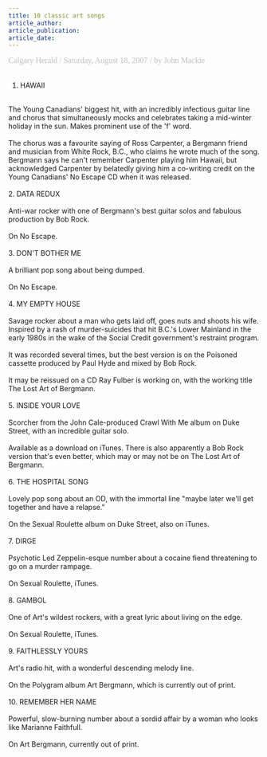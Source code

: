 ```yaml
---
title: 10 classic art songs
article_author: 
article_publication: 
article_date: 
---
```

<span class="Apple-style-span"><span style="font-size: medium" class="Apple-style-span"><span style="font-family: 'book antiqua',palatino" class="Apple-style-span"><span style="color: #c0c0c0" class="Apple-style-span">Calgary Herald / Saturday, August 18, 2007 / by John Mackie<br />
<br />
1. HAWAII<br />
<br />
The Young Canadians' biggest hit, with an incredibly infectious guitar line and chorus that simultaneously mocks and celebrates taking a mid-winter holiday in the sun. Makes prominent use of the 'f' word.<br />
<br />
The chorus was a favourite saying of Ross Carpenter, a Bergmann friend and musician from White Rock, B.C., who claims he wrote much of the song. Bergmann says he can't remember Carpenter playing him Hawaii, but acknowledged Carpenter by belatedly giving him a co-writing credit on the Young Canadians' No Escape CD when it was released.<br />
<br />
2. DATA REDUX<br />
<br />
Anti-war rocker with one of Bergmann's best guitar solos and fabulous production by Bob Rock.<br />
<br />
On No Escape.<br />
<br />
3. DON'T BOTHER ME<br />
<br />
A brilliant pop song about being dumped.<br />
<br />
On No Escape.<br />
<br />
4. MY EMPTY HOUSE<br />
<br />
Savage rocker about a man who gets laid off, goes nuts and shoots his wife. Inspired by a rash of murder-suicides that hit B.C.'s Lower Mainland in the early 1980s in the wake of the Social Credit government's restraint program.<br />
<br />
It was recorded several times, but the best version is on the Poisoned cassette produced by Paul Hyde and mixed by Bob Rock.<br />
<br />
It may be reissued on a CD Ray Fulber is working on, with the working title The Lost Art of Bergmann.<br />
<br />
5. INSIDE YOUR LOVE<br />
<br />
Scorcher from the John Cale-produced Crawl With Me album on Duke Street, with an incredible guitar solo.<br />
<br />
Available as a download on iTunes. There is also apparently a Bob Rock version that's even better, which may or may not be on The Lost Art of Bergmann.<br />
<br />
6. THE HOSPITAL SONG<br />
<br />
Lovely pop song about an OD, with the immortal line &quot;maybe later we'll get together and have a relapse.&quot;<br />
<br />
On the Sexual Roulette album on Duke Street, also on iTunes.<br />
<br />
7. DIRGE<br />
<br />
Psychotic Led Zeppelin-esque number about a cocaine fiend threatening to go on a murder rampage.<br />
<br />
On Sexual Roulette, iTunes.<br />
<br />
8. GAMBOL<br />
<br />
One of Art's wildest rockers, with a great lyric about living on the edge.<br />
<br />
On Sexual Roulette, iTunes.<br />
<br />
9. FAITHLESSLY YOURS<br />
<br />
Art's radio hit, with a wonderful descending melody line.<br />
<br />
On the Polygram album Art Bergmann, which is currently out of print.<br />
<br />
10. REMEMBER HER NAME<br />
<br />
Powerful, slow-burning number about a sordid affair by a woman who looks like Marianne Faithfull.<br />
<br />
On Art Bergmann, currently out of print.<br />
<br />
</span></span></span></span>
